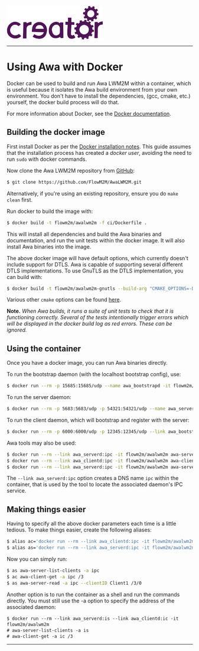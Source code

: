 ![](images/img.png)

----

# Using Awa with Docker

Docker can be used to build and run Awa LWM2M within a container, which is useful because it isolates the Awa build
environment from your own environment. You don't have to install the dependencies, (gcc, cmake, etc.) yourself, the
docker build process will do that.

For more information about Docker, see the [Docker documentation](https://docs.docker.com).

## Building the docker image

First install Docker as per the [Docker installation notes](https://docs.docker.com/engine/installation/). This guide
assumes that the installation process has created a *docker user*, avoiding the need to run `sudo` with docker commands.

Now clone the Awa LWM2M repository from [GitHub](https://github.com/FlowM2M/AwaLWM2M):

```sh
$ git clone https://github.com/FlowM2M/AwaLWM2M.git
```

Alternatively, if you're using an existing repository, ensure you do ```make clean``` first.

Run docker to build the image with:

```sh
$ docker build -t flowm2m/awalwm2m -f ci/Dockerfile .
```

This will install all dependencies and build the Awa binaries and documentation, and run the unit tests within the docker
image. It will also install Awa binaries into the image.

The above docker image will have default options, which currently doesn't include support for DTLS.  Awa is capable
of supporting several different DTLS implementations. To use GnuTLS as the DTLS implementation, you can build with:

```sh
$ docker build -t flowm2m/awalwm2m-gnutls --build-arg "CMAKE_OPTIONS=-DWITH_GNUTLS=ON" -f ci/Dockerfile .
```

Various other `cmake` options can be found [here](../CMakeLists.txt).

**Note.** *When Awa builds, it runs a suite of unit tests to check that it is functioning correctly. Several of the tests
intentionally trigger errors which will be displayed in the docker build log as red errors. These can be ignored.*

## Using the container

Once you have a docker image, you can run Awa binaries directly.

To run the bootstrap daemon (with the localhost bootstrap config), use:

```sh
$ docker run --rm -p 15685:15685/udp --name awa_bootstrapd -it flowm2m/awalwm2m awa_bootstrapd --config config/docker.bsc
```

To run the server daemon:

```sh
$ docker run --rm -p 5683:5683/udp -p 54321:54321/udp --name awa_serverd -it flowm2m/awalwm2m awa_serverd
```

To run the client daemon, which will bootstrap and register with the server:

```sh
$ docker run --rm -p 6000:6000/udp -p 12345:12345/udp --link awa_bootstrapd:awa_bootstrapd --link awa_serverd:awa_serverd --name awa_clientd -it flowm2m/awalwm2m awa_clientd --port 6000 --endPointName Client1 --bootstrap coap://awa_bootstrapd:15685
```

Awa tools may also be used:

```sh
$ docker run --rm --link awa_serverd:ipc -it flowm2m/awalwm2m awa-server-list-clients -a ipc
$ docker run --rm --link awa_clientd:ipc -it flowm2m/awalwm2m awa-client-get -a ipc /3
$ docker run --rm --link awa_serverd:ipc -it flowm2m/awalwm2m awa-server-read -a ipc --clientID Client1 /3/0
```

The `--link awa_serverd:ipc` option creates a DNS name `ipc` within the container, that is used by the tool to locate the
associated daemon's IPC service.

## Making things easier

Having to specify all the above docker parameters each time is a little tedious. To make things easier, create the
 following aliases:

```sh
$ alias ac='docker run --rm --link awa_clientd:ipc -it flowm2m/awalwm2m'   # for client operations
$ alias as='docker run --rm --link awa_serverd:ipc -it flowm2m/awalwm2m'   # for server operations
```

Now you can simply run:

```sh
$ as awa-server-list-clients -a ipc
$ ac awa-client-get -a ipc /3
$ as awa-server-read -a ipc --clientID Client1 /3/0
```

Another option is to run the container as a shell and run the commands directly. You must still use the -a option to
specify the address of the associated daemon:

```
$ docker run --rm --link awa_serverd:is --link awa_clientd:ic -it flowm2m/awalwm2m
# awa-server-list-clients -a is
# awa-client-get -a ic /3
```

----

